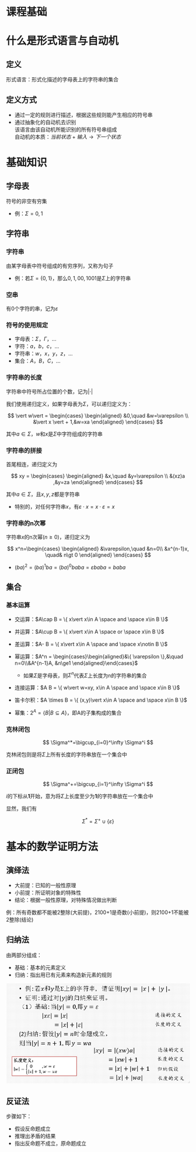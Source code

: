 # 课程基础

# 什么是形式语言与自动机

## 定义

形式语言：形式化描述的字母表上的字符串的集合

## 定义方式

* 通过一定的规则进行描述，根据这些规则能产生相应的符号串
* 通过抽象化的自动机去识别  
  该语言由该自动机所能识别的所有符号串组成  
  自动机的本质：$当前状态+输入\rightarrow 下一个状态$

# 基础知识

## 字母表

符号的非空有穷集

* 例：$\Sigma = {0,1}$

## 字符串

### 字符串

由某字母表中符号组成的有穷序列，又称为句子

* 例：若$\Sigma=\{ 0,1 \}$，那么$0,1,00,1001$是$\Sigma$上的字符串

### 空串

有0个字符的串，记为$\varepsilon$​

### 符号的使用规定

* 字母表：$\Sigma，\Gamma，...$​
* 字符：$a，b，c，...$​
* 字符串：$w，x，y，z，...$​
* 集合：$A，B，C，...$​

### 字符串的长度

字符串中符号所占位置的个数，记为$\vert \cdot \vert$​

我们使用递归定义，如果字母表为$\Sigma$，可以递归定义为：

$$
\vert w\vert = 
\begin{cases}
\begin{aligned}
&0,\quad &w=\varepsilon \\
&\vert x \vert + 1,&w=xa
\end{aligned}
\end{cases}
$$

其中$a \in \Sigma$，$w$和$x$是$\Sigma$中字符组成的字符串

### 字符串的拼接

首尾相连，递归定义为

$$
xy = 
\begin{cases}
\begin{aligned}
&x,\quad &y=\varepsilon \\
&(xz)a ,&y=za
\end{aligned}
\end{cases}
$$

其中$a\in \Sigma$，且$x,y,z$都是字符串

* 特别的，对任何字符串$x$，有$\varepsilon \cdot x = x\cdot \varepsilon = x$

### 字符串的n次幂

字符串$x$的n次幂$(n\ge 0)$，递归定义为

$$
x^n=\begin{cases}
\begin{aligned}
&\varepsilon,\quad &n=0\\
&x^{n-1}x, \quad& n\gt 0
\end{aligned}
\end{cases}
$$

* $(ba)^2=(ba)^1ba=(ba)^0baba=\varepsilon baba=baba$

## 集合

### 基本运算

* 交运算：$A\cap B = \{ x\vert x\in A \space and \space x\in B \}$
* 并运算：$A\cup B = \{ x\vert x\in A \space or \space x\in B \}$​
* 差运算：$A- B = \{ x\vert x\in A \space and \space x\notin B \}$
* 幂运算：$A^n = \begin{cases}\begin{aligned}&\{ \varepsilon \},&\quad n=0\\&A^{n-1}A, &n\ge1 \end{aligned}\end{cases}$  

  * 如果$\Sigma$是字母表，则$\Sigma^n$代表$\Sigma$上长度为n的字符串的集合
* 连接运算：$A  B = \{ w\vert w=xy, x\in A \space and \space x\in B \}$
* 笛卡尔积：$A \times B = \{ (x,y)\vert x\in A \space and \space x\in B \}$
* 幂集：$2^A=\{B\vert B\subseteq A\}$，即A的子集构成的集合

### 克林闭包

$$
\Sigma^*=\bigcup_{i=0}^\infty \Sigma^i
$$

克林闭包则是将$\Sigma$上所有长度的字符串放在一个集合中

### 正闭包

$$
\Sigma^+=\bigcup_{i=1}^\infty \Sigma^i
$$

$i$的下标从**1**开始，意为将$\Sigma$上长度至少为**1**的字符串放在一个集合中

显然，我们有

$$
\Sigma^*=\Sigma^+ \cup \{\varepsilon\}
$$

# 基本的数学证明方法

## 演绎法

* 大前提：已知的一般性原理
* 小前提：所证明对象的特殊性
* 结论：根据一般性原理，对特殊情况做出判断

例：所有奇数都不能被2整除(大前提)，2100+1是奇数(小前提)，则2100+1不能被2整除(结论)

## 归纳法

由两部分组成：

* 基础：基本的元素定义
* 归纳：指出用已有元素来构造新元素的规则

<img src="assets/image-20230508105852-pupprz7.png" alt="image" style="zoom: 67%;" />​

## 反证法

步骤如下：

* 假设反命题成立
* 推理出矛盾的结果
* 指出反命题不成立，原命题成立
